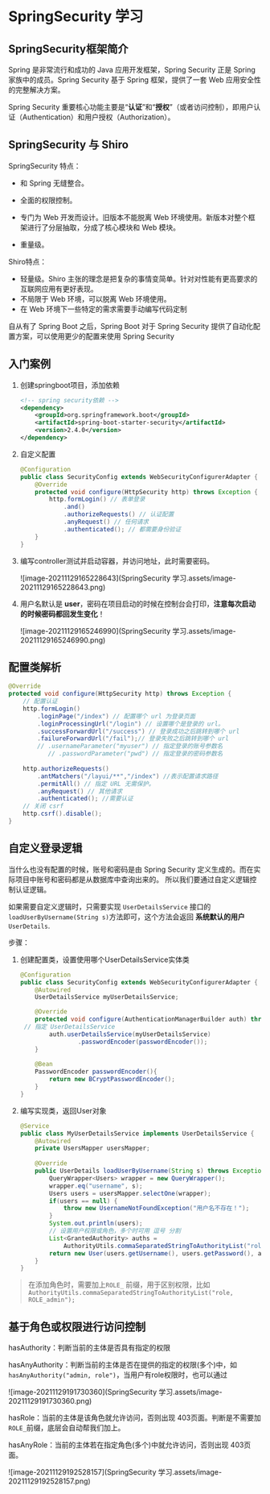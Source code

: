 SpringSecurity 学习
===================



SpringSecurity框架简介
----------------------

Spring 是非常流行和成功的 Java 应用开发框架，Spring Security 正是 Spring 家族中的成员。Spring Security 基于 Spring 框架，提供了一套 Web 应用安全性的完整解决方案。

Spring Security 重要核心功能主要是“**认证**”和“**授权**”（或者访问控制），即用户认证（Authentication）和用户授权（Authorization）。



SpringSecurity 与 Shiro
-----------------------

SpringSecurity 特点：

- 和 Spring 无缝整合。
- 全面的权限控制。
- 专门为 Web 开发而设计。旧版本不能脱离 Web 环境使用。新版本对整个框架进行了分层抽取，分成了核心模块和 Web 模块。

- 重量级。

 Shiro特点：

- 轻量级。Shiro 主张的理念是把复杂的事情变简单。针对对性能有更高要求的互联网应用有更好表现。
- 不局限于 Web 环境，可以脱离 Web 环境使用。
- 在 Web 环境下一些特定的需求需要手动编写代码定制

自从有了 Spring Boot 之后，Spring Boot 对于 Spring Security 提供了自动化配置方案，可以使用更少的配置来使用 Spring Security





入门案例
--------

1. 创建springboot项目，添加依赖

   ```xml
   <!-- spring security依赖 -->
   <dependency>
       <groupId>org.springframework.boot</groupId>
       <artifactId>spring-boot-starter-security</artifactId>
       <version>2.4.0</version>
   </dependency>
   ```

2. 自定义配置

   ```java
   @Configuration
   public class SecurityConfig extends WebSecurityConfigurerAdapter {
       @Override
       protected void configure(HttpSecurity http) throws Exception {
           http.formLogin() // 表单登录
               .and()
               .authorizeRequests() // 认证配置
               .anyRequest() // 任何请求
               .authenticated(); // 都需要身份验证
       }
   }
   ```

3. 编写controller测试并启动容器，并访问地址，此时需要密码。

   ![image-20211129165228643](SpringSecurity 学习.assets/image-20211129165228643.png)

4. 用户名默认是 **user**，密码在项目启动的时候在控制台会打印，**注意每次启动的时候密码都回发生变化**！

   ![image-20211129165246990](SpringSecurity 学习.assets/image-20211129165246990.png)



配置类解析
----------

```java
@Override
protected void configure(HttpSecurity http) throws Exception {
    // 配置认证
    http.formLogin()
        .loginPage("/index") // 配置哪个 url 为登录页面
        .loginProcessingUrl("/login") // 设置哪个是登录的 url。
        .successForwardUrl("/success") // 登录成功之后跳转到哪个 url
        .failureForwardUrl("/fail");// 登录失败之后跳转到哪个 url
    	// .usernameParameter("myuser") // 指定登录的账号参数名
           // .passwordParameter("pwd") // 指定登录的密码参数名
    
    http.authorizeRequests()
        .antMatchers("/layui/**","/index") //表示配置请求路径
        .permitAll() // 指定 URL 无需保护。
        .anyRequest() // 其他请求
        .authenticated(); //需要认证
    // 关闭 csrf
    http.csrf().disable();
}
```



自定义登录逻辑
--------------

当什么也没有配置的时候，账号和密码是由 Spring Security 定义生成的。而在实际项目中账号和密码都是从数据库中查询出来的。 所以我们要通过自定义逻辑控制认证逻辑。

如果需要自定义逻辑时，只需要实现 `UserDetailsService` 接口的`loadUserByUsername(String s)`方法即可，这个方法会返回 **系统默认的用户** `UserDetails`.

步骤：

1. 创建配置类，设置使用哪个UserDetailsService实体类

   ```java
   @Configuration
   public class SecurityConfig extends WebSecurityConfigurerAdapter {
       @Autowired
       UserDetailsService myUserDetailsService;
   
       @Override
       protected void configure(AuthenticationManagerBuilder auth) throws Exception {
    // 指定 UserDetailsService
           auth.userDetailsService(myUserDetailsService)
                   .passwordEncoder(passwordEncoder());
       }
       
       @Bean
       PasswordEncoder passwordEncoder(){
           return new BCryptPasswordEncoder();
       }
   }
   
   ```

2. 编写实现类，返回User对象

   ```java
   @Service
   public class MyUserDetailsService implements UserDetailsService {
       @Autowired
       private UsersMapper usersMapper;
       
       @Override
       public UserDetails loadUserByUsername(String s) throws Exception {
           QueryWrapper<Users> wrapper = new QueryWrapper();
           wrapper.eq("username", s);
           Users users = usersMapper.selectOne(wrapper);
           if(users == null) {
               throw new UsernameNotFoundException("用户名不存在！");
           }
           System.out.println(users);
           // 设置用户权限或角色，多个时可用 逗号 分割
           List<GrantedAuthority> auths =
               AuthorityUtils.commaSeparatedStringToAuthorityList("role");
           return new User(users.getUsername(), users.getPassword(), auths);
       } 
   }
   ```


> 在添加角色时，需要加上`ROLE_` 前缀，用于区别权限，比如`AuthorityUtils.commaSeparatedStringToAuthorityList("role, ROLE_admin");` 



基于角色或权限进行访问控制
--------------------------

hasAuthority：判断当前的主体是否具有指定的权限

hasAnyAuthority：判断当前的主体是否在提供的指定的权限(多个)中，如`hasAnyAuthority("admin, role")`，当用户有role权限时，也可以通过

![image-20211129191730360](SpringSecurity 学习.assets/image-20211129191730360.png)

hasRole：当前的主体是该角色就允许访问，否则出现 403页面。判断是不需要加`ROLE_`前缀，底层会自动帮我们加上。

hasAnyRole：当前的主体若在指定角色(多个)中就允许访问，否则出现 403页面。

![image-20211129192528157](SpringSecurity 学习.assets/image-20211129192528157.png)





















